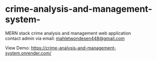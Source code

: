 # crime-analysis-and-management-system-
MERN stack crime analysis and management web application  
contact admin via email: mahletwondesen448@gmail.com

View Demo:  https://crime-analysis-and-management-system.onrender.com/
